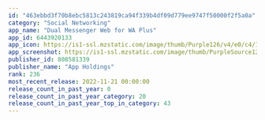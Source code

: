 ```yaml
---
id: "463ebbd3f70b8ebc5813c243819ca94f339b4df09d779ee9747f50000f2f5a0a"
category: "Social Networking"
app_name: "Dual Messenger Web for WA Plus"
app_id: 6443920133
app_icon: https://is1-ssl.mzstatic.com/image/thumb/Purple126/v4/e0/c4/1f/e0c41f17-3495-bcf5-0427-912d50d735b2/AppIcon-0-0-1x_U007epad-0-10-0-85-220.png/1024x1024bb.png
app_screenshot: https://is1-ssl.mzstatic.com/image/thumb/PurpleSource122/v4/ba/02/90/ba02905a-f5a8-afc0-1baf-3d866e21565c/df615b6e-bd8c-4d7d-879f-fbb0f2e80d4f_Slice_1.jpg/1242x2688bb.png
publisher_id: 808581339
publisher_name: "App Holdings"
rank: 236
most_recent_release: 2022-11-21 00:00:00
release_count_in_past_year: 0
release_count_in_past_year_category: 20
release_count_in_past_year_top_in_category: 43
---
```

